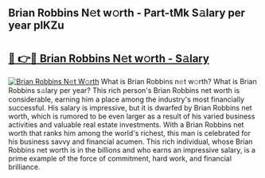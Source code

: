## Brian Robbins N𝚎t w𝚘rth - Part-tMk S𝚊lary per year pIKZu

# <h2><a href="http://gc2g0f.nevu.top/?p=Brian+Robbins">🔗 👉🔴 Brian Robbins N𝚎t w𝚘rth - S𝚊lary</a></h2>

[![Brian Robbins N𝚎t W𝚘rth](https://i.imgur.com/Oavwk0R.jpeg)](http://gc2g0f.nevu.top/?p=Brian+Robbins)
What is Brian Robbins n𝚎t w𝚘rth? What is Brian Robbins s𝚊lary per year?
This rich person's Brian Robbins net worth is considerable, earning him a place among the industry's most financially successful. His salary is impressive, but it is dwarfed by Brian Robbins net worth, which is rumored to be even larger as a result of his varied business activities and valuable real estate investments. With a Brian Robbins net worth that ranks him among the world's richest, this man is celebrated for his business savvy and financial acumen. This rich individual, whose Brian Robbins net worth is in the billions and who earns an impressive salary, is a prime example of the force of commitment, hard work, and financial brilliance.
